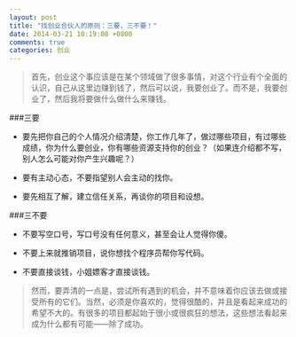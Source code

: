 ```yaml
---
layout: post
title: "找创业合伙人的原则：三要，三不要！"
date: 2014-03-21 10:19:08 +0800
comments: true
categories: 创业
---
```


>首先，创业这个事应该是在某个领域做了很多事情，对这个行业有个全面的认识，自己从这里边赚到钱了，然后可以说，我要创业了。而不是，我要创业了，然后我将要做什么做什么来赚钱。



###三要

* 要先把你自己的个人情况介绍清楚，你工作几年了，做过哪些项目，有过哪些成绩，你为什么要创业，你有哪些资源支持你的创业？（如果连介绍都不写，别人怎么可能对你产生兴趣呢？）

* 要有主动心态，不要指望别人会主动的找你。

* 要先相互了解，建立信任关系，再谈你的项目和设想。
 
###三不要
 
* 不要写空口号，写口号没有任何意义，甚至会让人觉得你傻。

* 不要上来就推销项目，说你想找个程序员帮你写代码。

* 不要直接谈钱，小姐嫖客才直接谈钱。


>然而，要弄清的一点是，尝试所有遇到的机会，并不意味着你应该去做或接受所有的它们。当然，必须是你喜欢的，觉得很酷的，并且是看起来成功的希望不大的。有很多的项目都起始于很小或很疯狂的想法，这些想法看起来成为什么都有可能——除了成功。